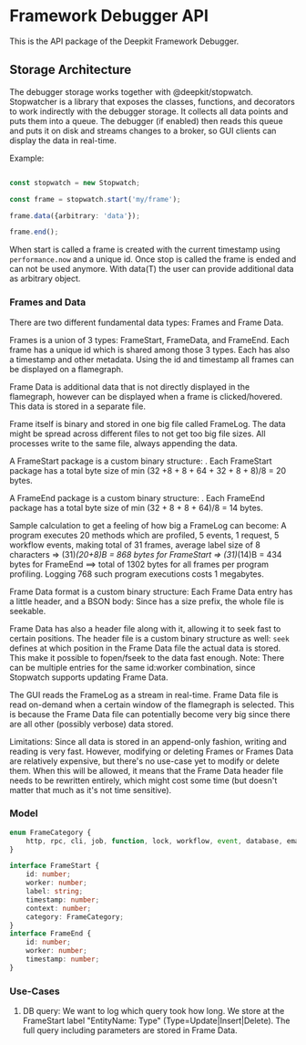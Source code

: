# Framework Debugger API

This is the API package of the Deepkit Framework Debugger.

## Storage Architecture

The debugger storage works together with @deepkit/stopwatch. 
Stopwatcher is a library that exposes the classes, functions, and decorators to work indirectly
with the debugger storage. It collects all data points and puts them into a queue. 
The debugger (if enabled) then reads this queue and puts it on disk and streams changes to a broker,
so GUI clients can display the data in real-time.

Example:
```typescript

const stopwatch = new Stopwatch;

const frame = stopwatch.start('my/frame');

frame.data({arbitrary: 'data'});

frame.end();
```

When start is called a frame is created with the current timestamp using `performance.now` and
a unique id. Once stop is called the frame is ended and can not be used anymore. With data(T) the
user can provide additional data as arbitrary object.

### Frames and Data

There are two different fundamental data types: Frames and Frame Data.

Frames is a union of 3 types: FrameStart, FrameData, and FrameEnd. Each frame has a unique
id which is shared among those 3 types. Each has also a timestamp and other metadata. 
Using the id and timestamp all frames can be displayed on a flamegraph.

Frame Data is additional data that is not directly displayed in the flamegraph, however can
be displayed when a frame is clicked/hovered. This data is stored in a separate file.

Frame itself is binary and stored in one big file called FrameLog. The data might be spread across different files
to not get too big file sizes. All processes write to the same file, always appending the data.

A FrameStart package is a custom binary structure: <id uint32><worker uint8><type uint8><timestamp uint64><context uint32><category uint8><labelSize uint8><label utf8string>.
Each FrameStart package has a total byte size of min (32 +8 + 8 + 64 + 32 + 8 + 8)/8 = 20 bytes.

A FrameEnd package is a custom binary structure: <id uint32><worker uint8><type uint8><timestamp uint64>.
Each FrameEnd package has a total byte size of min (32 + 8 + 8 + 64)/8 = 14 bytes.

Sample calculation to get a feeling of how big a FrameLog can become:
A program executes 20 methods which are profiled, 5 events, 1 request, 5 workflow events, making total of 31 frames, average label size of 8 characters
=> (31)*(20+8)B = 868 bytes for FrameStart
=> (31)*(14)B = 434 bytes for FrameEnd
==> total of 1302 bytes for all frames per program profiling.
Logging 768 such program executions costs 1 megabytes.

Frame Data format is a custom binary structure: Each Frame Data entry has a little header, and a BSON body:
<id uint32><worker uint8><bson document>
Since <bson document> has a size prefix, the whole file is seekable.

Frame Data has also a header file along with it, allowing it to seek fast to certain positions. The header file is a custom binary structure as well:
<id uint32><worker uint8><seek uint32>
`seek` defines at which position in the Frame Data file the actual data is stored. This make it possible to fopen/fseek to the data fast enough.
Note: There can be multiple entries for the same id:worker combination, since Stopwatch supports updating Frame Data.

The GUI reads the FrameLog as a stream in real-time. Frame Data file is read on-demand when a certain window of the flamegraph is selected.
This is because the Frame Data file can potentially become very big since there are all other (possibly verbose) data stored.

Limitations: Since all data is stored in an append-only fashion, writing and reading is very fast. However, modifying or deleting
Frames or Frames Data are relatively expensive, but there's no use-case yet to modify or delete them. When this will be allowed,
it means that the Frame Data header file needs to be rewritten entirely, which might cost some time (but doesn't matter that much as it's not time sensitive).

### Model

```typescript
enum FrameCategory {
    http, rpc, cli, job, function, lock, workflow, event, database, email, template
}

interface FrameStart {
    id: number;
    worker: number;
    label: string;
    timestamp: number;
    context: number;
    category: FrameCategory;
}
interface FrameEnd {
    id: number;
    worker: number;
    timestamp: number;
}
```

### Use-Cases

1. DB query: We want to log which query took how long. We store at the FrameStart label "EntityName: Type" (Type=Update|Insert|Delete). 
   The full query including parameters are stored in Frame Data.
